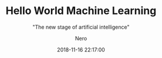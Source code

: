 ---
layout:     post
title:      "Hello World Machine Learning"
subtitle:   " \"The new stage of artificial intelligence\""
date:       2018-11-16 22:17:00
author:     "Nero"
toc:        true
header-img: "img/post-bg-unix-linux.jpg"
tags:
    - 學習筆記
    - 機器學習
    - PyTorch
---